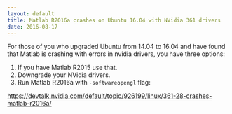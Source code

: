 ```yaml
---
layout: default
title: Matlab R2016a crashes on Ubuntu 16.04 with NVidia 361 drivers
date: 2016-08-17
---
```


For those of you who upgraded Ubuntu from 14.04 to 16.04 and have found that Matlab is crashing with errors in nvidia drivers, you have three options:

1. If you have Matlab R2015 use that.
2. Downgrade your NVidia drivers.
3. Run Matlab R2016a with `-softwareopengl` flag:



https://devtalk.nvidia.com/default/topic/926199/linux/361-28-crashes-matlab-r2016a/
